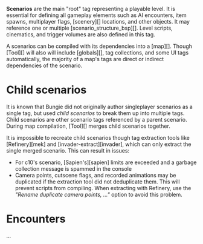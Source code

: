 **Scenarios** are the main "root" tag representing a playable level. It is essential for defining all gameplay elements such as AI encounters, item spawns, multiplayer flags, [scenery][] locations, and other objects. It may reference one or multiple [scenario_structure_bsp][]. Level scripts, cinematics, and trigger volumes are also defined in this tag.

A scenarios can be compiled with its dependencies into a [map][]. Though [Tool][] will also will include [globals][], tag collections, and some UI tags automatically, the majority of a map's tags are direct or indirect dependencies of the scenario.


# Child scenarios
It is known that Bungie did not originally author singleplayer scenarios as a single tag, but used _child scenarios_ to break them up into multiple tags. Child scenarios are other scenario tags referenced by a parent scenario. During map compilation, [Tool][] merges child scenarios together.

It is impossible to recreate child scenarios though tag extraction tools like [Refinery][mek] and [invader-extract][invader], which can only extract the single merged scenario. This can result in issues:

* For c10's scenario, [Sapien's][sapien] limits are exceeded and a garbage collection message is spammed in the console
* Camera points, cutscene flags, and recorded animations may be duplicated if the extraction tool did not deduplicate them. This will prevent scripts from compiling. When extracting with Refinery, use the _"Rename duplicate camera points, ..."_ option to avoid this problem.

# Encounters
...
